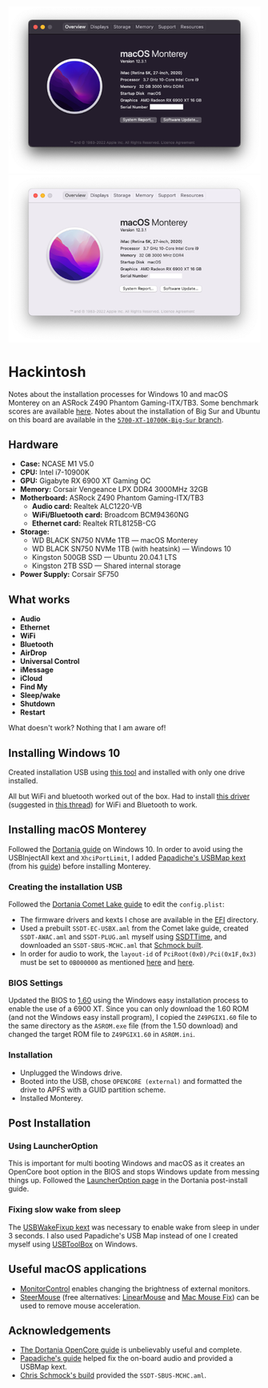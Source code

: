 <div align="center">

![About dark](./docs/about-dark.png#gh-dark-mode-only)
![About light](./docs/about-light.png#gh-light-mode-only)

</div>

# Hackintosh

Notes about the installation processes for Windows 10 and macOS Monterey on an ASRock Z490 Phantom Gaming-ITX/TB3. Some benchmark scores are available [here](docs/benchmarks.md). Notes about the installation of Big Sur and Ubuntu on this board are available in the [`5700-XT-10700K-Big-Sur` branch](https://github.com/ainsleyrutterford/Hackintosh/tree/5700-XT-10700K-Big-Sur).

## Hardware

- **Case:** NCASE M1 V5.0
- **CPU:** Intel i7-10900K
- **GPU:** Gigabyte RX 6900 XT Gaming OC 
- **Memory:** Corsair Vengeance LPX DDR4 3000MHz 32GB
- **Motherboard:** ASRock Z490 Phantom Gaming-ITX/TB3
    - **Audio card:** Realtek ALC1220-VB
    - **WiFi/Bluetooth card:** Broadcom BCM94360NG
    - **Ethernet card:** Realtek RTL8125B-CG
- **Storage:**
    - WD BLACK SN750 NVMe 1TB — macOS Monterey
    - WD BLACK SN750 NVMe 1TB (with heatsink) — Windows 10
    - Kingston 500GB SSD — Ubuntu 20.04.1 LTS
    - Kingston 2TB SSD — Shared internal storage
- **Power Supply:** Corsair SF750

## What works

- **Audio**
- **Ethernet**
- **WiFi**
- **Bluetooth**
- **AirDrop**
- **Universal Control**
- **iMessage**
- **iCloud**
- **Find My**
- **Sleep/wake**
- **Shutdown**
- **Restart**

What doesn't work? Nothing that I am aware of!

## Installing Windows 10

Created installation USB using [this tool](https://www.microsoft.com/en-gb/software-download/windows10ISO) and installed with only one drive installed.

All but WiFi and bluetooth worked out of the box. Had to install [this driver](http://en.fenvi.com/en/download_zx.php) (suggested in [this thread](https://www.tonymacx86.com/threads/a-perfect-and-simple-solution-bcm94331-94360-drivers-for-windows-10-8-7.302090/)) for WiFi and Bluetooth to work.

## Installing macOS Monterey

Followed the [Dortania guide](https://dortania.github.io/OpenCore-Install-Guide/) on Windows 10. In order to avoid using the USBInjectAll kext and `XhciPortLimit`, I added [Papadiche's USBMap kext](https://drive.google.com/file/d/1kAo5eO-IT8NQvanriptEmJqI_Kbyh4gb/view) (from his [guide](https://docs.google.com/document/d/1XeUu0YcV2JjsxzpEYQL7mAyqkdN7Q0TTLC6gSsfxzC4/edit)) before installing Monterey.

### Creating the installation USB

Followed the [Dortania Comet Lake guide](https://dortania.github.io/OpenCore-Install-Guide/config.plist/comet-lake.html#starting-point) to edit the `config.plist`:
- The firmware drivers and kexts I chose are available in the [EFI](EFI) directory.
- Used a prebuilt `SSDT-EC-USBX.aml` from the Comet lake guide, created `SSDT-AWAC.aml` and `SSDT-PLUG.aml` myself using [SSDTTime](https://github.com/corpnewt/SSDTTime), and downloaded an `SSDT-SBUS-MCHC.aml` that [Schmock built](https://github.com/SchmockLord/Hackintosh-Intel-i9-10900k-AsRock-Z490-Phantom-ITX-TB3).
- In order for audio to work, the `layout-id` of `PciRoot(0x0)/Pci(0x1F,0x3)` must be set to `0B000000` as mentioned [here](https://www.reddit.com/r/hackintosh/comments/i3pega/z490_itx_guide/) and [here](https://github.com/SchmockLord/Hackintosh-Intel-i9-10900k-AsRock-Z490-Phantom-ITX-TB3).

### BIOS Settings

Updated the BIOS to [1.60](https://www.asrock.com/mb/Intel/Z490%20Phantom%20Gaming-ITXTB3/index.asp#BIOS) using the Windows easy installation process to enable the use of a 6900 XT. Since you can only download the 1.60 ROM (and not the Windows easy install program), I copied the `Z49PGIX1.60` file to the same directory as the `ASROM.exe` file (from the 1.50 download) and changed the target ROM file to `Z49PGIX1.60` in `ASROM.ini`.

### Installation

- Unplugged the Windows drive.
- Booted into the USB, chose `OPENCORE (external)` and formatted the drive to APFS with a GUID partition scheme.
- Installed Monterey.

## Post Installation

### Using LauncherOption

This is important for multi booting Windows and macOS as it creates an OpenCore boot option in the BIOS and stops Windows update from messing things up. Followed the [LauncherOption page](https://dortania.github.io/OpenCore-Post-Install/multiboot/bootstrap.html#using-launcheroption) in the Dortania post-install guide.

### Fixing slow wake from sleep

The [USBWakeFixup kext](https://github.com/osy/USBWakeFixup) was necessary to enable wake from sleep in under 3 seconds. I also used Papadiche's USB Map instead of one I created myself using [USBToolBox](https://github.com/USBToolBox/tool) on Windows.

## Useful macOS applications

- [MonitorControl](https://github.com/MonitorControl/MonitorControl) enables changing the brightness of external monitors.
- [SteerMouse](https://plentycom.jp/en/steermouse/) (free alternatives: [LinearMouse](https://github.com/linearmouse/linearmouse) and [Mac Mouse Fix](https://mousefix.org/)) can be used to remove mouse acceleration.

## Acknowledgements

- [The Dortania OpenCore guide](https://dortania.github.io/OpenCore-Install-Guide) is unbelievably useful and complete.
- [Papadiche's guide](https://docs.google.com/document/d/1XeUu0YcV2JjsxzpEYQL7mAyqkdN7Q0TTLC6gSsfxzC4/edit) helped fix the on-board audio and provided a USBMap kext.
- [Chris Schmock's build](https://github.com/SchmockLord/Hackintosh-Intel-i9-10900k-AsRock-Z490-Phantom-ITX-TB3) provided the `SSDT-SBUS-MCHC.aml`.
